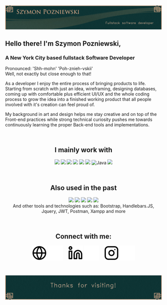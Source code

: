 ![Header image](./img/Header.png)

## Hello there! I'm Szymon Pozniewski,
### A New York City based fullstack Software Developer

Pronounced: 'Shh-mohn' 'Poh-znieh-vskii'  
Well, not exactly but close enough to that!  

As a developer I enjoy the entire process of bringing products to life. Starting from scratch with just an idea, wireframing, designing databases, coming up with comfortable plus efficient UI/UX and the whole coding process to grow the idea into a finished working product that all people involved with it's creation can feel proud of.

My background in art and design helps me stay creative and on top of the Front-end practices while strong technical curiosity pushes me towards continuously learning the proper Back-end tools and implementations. 

&nbsp;  

<h2 align="center"> I mainly work with </h2>

<div align="center"> 

<img src="https://img.shields.io/badge/React-20232A?style=for-the-badge&logo=react&logoColor=61DAFB"> <img src="https://img.shields.io/badge/JavaScript-F7DF1E?style=for-the-badge&logo=javascript&logoColor=black"> <img src="https://img.shields.io/badge/Node.js-43853D?style=for-the-badge&logo=node.js&logoColor=white"> <img src="https://img.shields.io/badge/MySQL-005C84?style=for-the-badge&logo=mysql&logoColor=white"> <img src="https://img.shields.io/badge/HTML5-E34F26?style=for-the-badge&logo=html5&logoColor=white"> <img src="https://img.shields.io/badge/CSS3-1572B6?style=for-the-badge&logo=css3&logoColor=white"> ![Java](https://img.shields.io/badge/java-%23ED8B00.svg?style=for-the-badge&logo=java&logoColor=white) <img src="https://img.shields.io/badge/VSCode-0078D4?style=for-the-badge&logo=visual%20studio%20code&logoColor=white">  

</div>

&nbsp;  

<h2 align="center"> Also used in the past </h2>

<div align="center"> 

<img src="https://img.shields.io/badge/PHP-777BB4?style=for-the-badge&logo=php&logoColor=white"> <img src="https://img.shields.io/badge/C%2B%2B-00599C?style=for-the-badge&logo=c%2B%2B&logoColor=white"> <img src="https://img.shields.io/badge/Express.js-000000?style=for-the-badge&logo=express&logoColor=white"> <img src="https://img.shields.io/badge/Android_Studio-3DDC84?style=for-the-badge&logo=android-studio&logoColor=white"> <img src="https://img.shields.io/badge/Amazon_AWS-FF9900?style=for-the-badge&logo=amazonaws&logoColor=white">  
And other tools and technologies such as: Bootstrap, Handlebars.JS, Jquery, JWT, Postman, Xampp and more

</div>

&nbsp;  

<h2 align="center">Connect with me: </h2>

<div align="center"> 

[![website](./img/globe-light.svg)](https://shhmon.com#gh-light-mode-only)
[![website](./img/globe-dark.svg)](https://shhmon.com#gh-dark-mode-only)
&nbsp;&nbsp;
[![linkedin](./img/linkedin-light.svg)](https://linkedin.com#gh-light-mode-only)
[![linkedin](./img/linkedin-dark.svg)](https://linkedin.com#gh-dark-mode-only)
&nbsp;&nbsp;
[![instagram](./img/instagram-light.svg)](https://instagram.com/shh.mon#gh-light-mode-only)
[![instagram](./img/instagram-dark.svg)](https://instagram.com/shh.mon#gh-dark-mode-only)

</div>

[website]: https://shhmon.com
[instagram]: https://instagram.com/shh.mon
[linkedin]: https://linkedin.com

&nbsp;  

![Footer image](./img/Footer.png)
